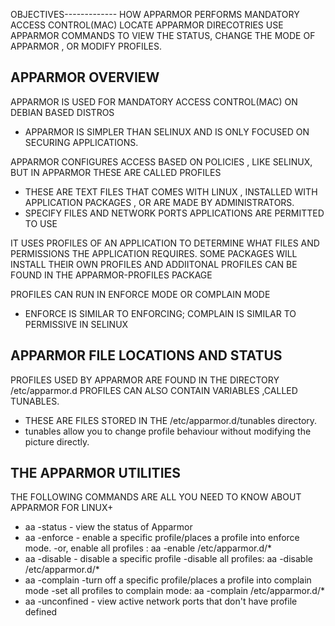 OBJECTIVES-------------
HOW APPARMOR PERFORMS MANDATORY ACCESS CONTROL(MAC)
LOCATE APPARMOR DIRECOTRIES
USE APPARMOR COMMANDS TO VIEW THE STATUS, CHANGE THE MODE OF APPARMOR , OR MODIFY PROFILES.

APPARMOR OVERVIEW
--
APPARMOR IS USED FOR MANDATORY ACCESS CONTROL(MAC) ON DEBIAN BASED DISTROS
- APPARMOR IS SIMPLER THAN SELINUX  AND IS ONLY FOCUSED ON SECURING APPLICATIONS.

APPARMOR CONFIGURES ACCESS BASED ON POLICIES , LIKE SELINUX, BUT IN APPARMOR THESE ARE CALLED PROFILES
- THESE ARE TEXT FILES THAT COMES WITH LINUX , INSTALLED WITH APPLICATION PACKAGES , OR ARE MADE BY ADMINISTRATORS.
- SPECIFY FILES AND NETWORK PORTS APPLICATIONS ARE PERMITTED TO USE

IT USES PROFILES OF AN APPLICATION TO DETERMINE WHAT FILES AND PERMISSIONS THE APPLICATION REQUIRES.  SOME PACKAGES WILL INSTALL THEIR OWN PROFILES AND ADDIITONAL PROFILES CAN BE FOUND IN THE APPARMOR-PROFILES PACKAGE

PROFILES CAN RUN IN ENFORCE MODE OR COMPLAIN MODE
- ENFORCE IS SIMILAR TO ENFORCING; COMPLAIN IS SIMILAR TO PERMISSIVE IN SELINUX

APPARMOR FILE LOCATIONS AND STATUS
--
PROFILES USED BY APPARMOR ARE FOUND IN THE DIRECTORY /etc/apparmor.d
PROFILES CAN ALSO CONTAIN VARIABLES ,CALLED TUNABLES.
- THESE ARE FILES STORED IN THE /etc/apparmor.d/tunables directory.
- tunables allow you to change profile behaviour without modifying the picture directly.

THE APPARMOR UTILITIES
--
THE FOLLOWING COMMANDS ARE ALL YOU NEED TO KNOW ABOUT APPARMOR FOR LINUX+

- aa -status - view the status of Apparmor
- aa -enforce - enable a specific profile/places a profile into enforce mode.
-or, enable all profiles : aa -enable /etc/apparmor.d/*
- aa -disable - disable a specific profile
-disable all profiles: aa -disable /etc/apparmor.d/*
- aa -complain -turn off a specific profile/places a profile into complain mode
-set all profiles to complain mode: aa -complain /etc/apparmor.d/*
- aa -unconfined - view active network ports that don't have profile defined
